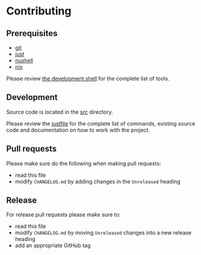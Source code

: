 # Contributing

## Prerequisites

- [git](https://git-scm.com/)
- [just](https://github.com/casey/just)
- [nushell](https://www.nushell.sh/)
- [nix](https://nixos.org/)

Please review
[the development shell](https://github.com/altibiz/rumor/blob/main/scripts/flake/dev.nix)
for the complete list of tools.

## Development

Source code is located in the [src](./src) directory.

Please review the [justfile](./justfile) for the complete list of commands,
existing source code and documentation on how to work with the project.

## Pull requests

Please make sure do the following when making pull requests:

- read this file
- modify `CHANGELOG.md` by adding changes in the `Unreleased` heading

## Release

For release pull requests please make sure to:

- read this file
- modify `CHANGELOG.md` by moving `Unreleased` changes into a new release
  heading
- add an appropriate GitHub tag
